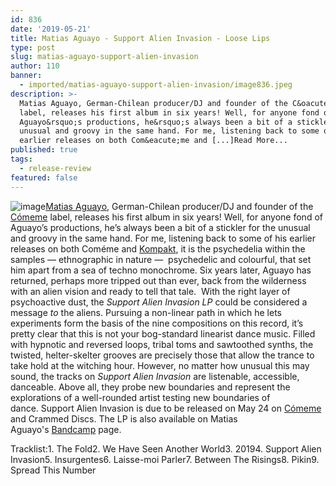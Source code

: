 ```yaml
---
id: 836
date: '2019-05-21'
title: Matias Aguayo - Support Alien Invasion - Loose Lips
type: post
slug: matias-aguayo-support-alien-invasion
author: 110
banner:
  - imported/matias-aguayo-support-alien-invasion/image836.jpeg
description: >-
  Matias Aguayo, German-Chilean producer/DJ and founder of the C&oacute;meme
  label, releases his first album in six years! Well, for anyone fond of
  Aguayo&rsquo;s productions, he&rsquo;s always been a bit of a stickler for the
  unusual and groovy in the same hand. For me, listening back to some of his
  earlier releases on both Com&eacute;me and [...]Read More...
published: true
tags:
  - release-review
featured: false
---
```

![image](../imported/matias-aguayo-support-alien-invasion/image836.jpeg)[Matias Aguayo](https://www.residentadvisor.net/dj/matiasaguayo), German-Chilean producer/DJ and founder of the [Cómeme](https://soundcloud.com/comeme) label, releases his first album in six years! Well, for anyone fond of Aguayo’s productions, he’s always been a bit of a stickler for the unusual and groovy in the same hand. For me, listening back to some of his earlier releases on both Coméme and [Kompakt](http://www.kompakt.fm), it is the psychedelia within the samples — ethnographic in nature —  psychedelic and colourful, that set him apart from a sea of techno monochrome. Six years later, Aguayo has returned, perhaps more tripped out than ever, back from the wilderness with an alien vision and ready to tell that tale.  With the right layer of psychoactive dust, the _Support Alien Invasion LP_ could be considered a message _to_ the aliens. Pursuing a non-linear path in which he lets experiments form the basis of the nine compositions on this record, it’s pretty clear that this is not your bog-standard linearist dance music. Filled with hypnotic and reversed loops, tribal toms and sawtoothed synths, the twisted, helter-skelter grooves are precisely those that allow the trance to take hold at the witching hour. However, no matter how unusual this may sound, the tracks on _Support Alien Invasion_ are listenable, accessible, danceable. Above all, they probe new boundaries and represent the explorations of a well-rounded artist testing new boundaries of dance. Support Alien Invasion is due to be released on May 24 on [Cómeme](https://musicacomeme.com) and Crammed Discs. The LP is also available on Matias Aguayo's [Bandcamp](https://matiasaguayo.bandcamp.com/) page. 

Tracklist:1\. The Fold2\. We Have Seen Another World3\. 20194\. Support Alien Invasion5\. Insurgentes6\. Laisse-moi Parler7\. Between The Risings8\. Pikin9\. Spread This Number